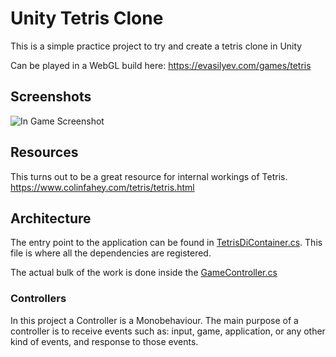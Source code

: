 # Unity Tetris Clone

This is a simple practice project to try and create a tetris clone in Unity

Can be played in a WebGL build here:
https://evasilyev.com/games/tetris

## Screenshots
![In Game Screenshot](https://media.githubusercontent.com/media/Zeejfps/Unity-Tetromino-Game/main/Screenshots/Screenshot%202023-12-14%20101002.png)

## Resources
This turns out to be a great resource for internal workings of Tetris.
https://www.colinfahey.com/tetris/tetris.html

## Architecture
The entry point to the application can be found in [TetrisDiContainer.cs](https://github.com/Zeejfps/Unity-Tetromino-Game/blob/main/Assets/_Tetris/Scripts/Di/TetrisDiContainer.cs).
This file is where all the 
dependencies are registered.

The actual bulk of the work is done inside the [GameController.cs](https://github.com/Zeejfps/Unity-Tetromino-Game/blob/main/Assets/_Tetris/Scripts/GameController.cs)
### Controllers
In this project a Controller is a Monobehaviour. 
The main purpose of a controller is to receive events such as: input, game, application, or any other kind of events, 
and response to those events.